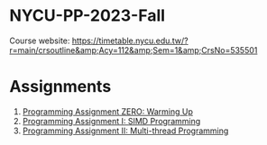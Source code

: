 # NYCU-PP-2023-Fall
Course website: https://timetable.nycu.edu.tw/?r=main/crsoutline&amp;Acy=112&amp;Sem=1&amp;CrsNo=535501

# Assignments
1. [Programming Assignment ZERO: Warming Up](https://pp-f23.github.io/assignments/HW0)
2. [Programming Assignment I: SIMD Programming](https://pp-f23.github.io/assignments/HW1)
3. [Programming Assignment II: Multi-thread Programming](https://pp-f23.github.io/assignments/HW2)